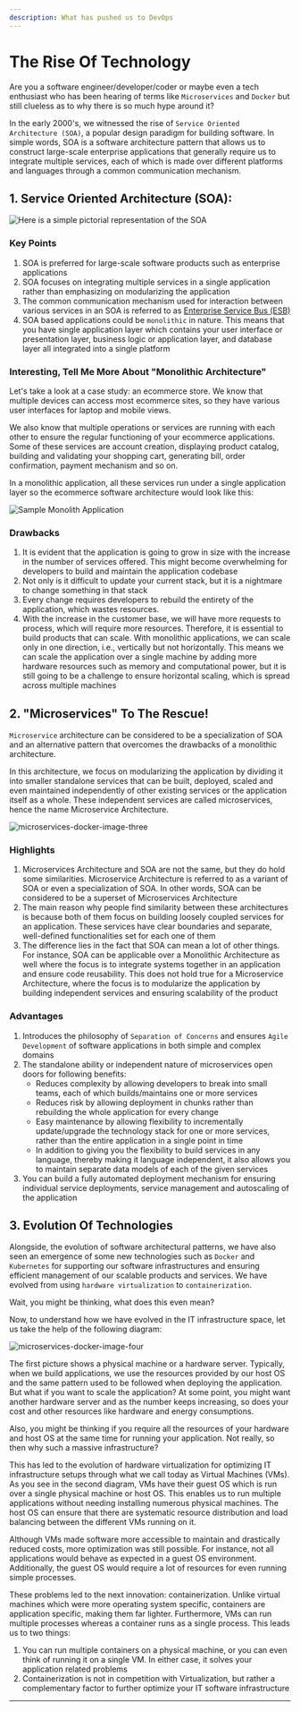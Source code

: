 ```yaml
---
description: What has pushed us to DevOps
---
```


# The Rise Of Technology

Are you a software engineer/developer/coder or maybe even a tech enthusiast who has been hearing of terms like `Microservices` and `Docker` but still clueless as to why there is so much hype around it?

In the early 2000's, we witnessed the rise of `Service Oriented Architecture (SOA)`, a popular design paradigm for building software. In simple words, SOA is a software architecture pattern that allows us to construct large-scale enterprise applications that generally require us to integrate multiple services, each of which is made over different platforms and languages through a common communication mechanism.

## 1. Service Oriented Architecture (SOA):

![Here is a simple pictorial representation of the SOA](https://images.ctfassets.net/h6vh38q7qvzk/2VOExO2cuIoCaMIkuw0WW0/a8ffeeeeb49605c6e92ff75d65e226e1/microservices-docker-image-one.png)

### **Key Points**

1. SOA is preferred for large-scale software products such as enterprise applications
2. SOA focuses on integrating multiple services in a single application rather than emphasizing on modularizing the application
3. The common communication mechanism used for interaction between various services in an SOA is referred to as [Enterprise Service Bus (ESB)](https://en.wikipedia.org/wiki/Enterprise_service_bus)
4. SOA based applications could be `monolithic` in nature. This means that you have single application layer which contains your user interface or presentation layer, business logic or application layer, and database layer all integrated into a single platform

### **Interesting, Tell Me More About "Monolithic Architecture"**

Let's take a look at a case study: an ecommerce store. We know that multiple devices can access most ecommerce sites, so they have various user interfaces for laptop and mobile views.

We also know that multiple operations or services are running with each other to ensure the regular functioning of your ecommerce applications. Some of these services are account creation, displaying product catalog, building and validating your shopping cart, generating bill, order confirmation, payment mechanism and so on.

In a monolithic application, all these services run under a single application layer so the ecommerce software architecture would look like this:

![Sample Monolith Application](https://images.ctfassets.net/h6vh38q7qvzk/2VOpZfj920EqUyGOCAwk0K/72fa8c6b075e069a18867d98eca92912/microservices-docker-image-two.png)

### **Drawbacks**

1. It is evident that the application is going to grow in size with the increase in the number of services offered. This might become overwhelming for developers to build and maintain the application codebase
2. Not only is it difficult to update your current stack, but it is a nightmare to change something in that stack
3. Every change requires developers to rebuild the entirety of the application, which wastes resources.
4. With the increase in the customer base, we will have more requests to process, which will require more resources. Therefore, it is essential to build products that can scale. With monolithic applications, we can scale only in one direction, i.e., vertically but not horizontally. This means we can scale the application over a single machine by adding more hardware resources such as memory and computational power, but it is still going to be a challenge to ensure horizontal scaling, which is spread across multiple machines

## 2. "**Microservices" To The Rescue!**

`Microservice` architecture can be considered to be a specialization of SOA and an alternative pattern that overcomes the drawbacks of a monolithic architecture.

In this architecture, we focus on modularizing the application by dividing it into smaller standalone services that can be built, deployed, scaled and even maintained independently of other existing services or the application itself as a whole. These independent services are called microservices, hence the name Microservice Architecture.

![microservices-docker-image-three](https://images.ctfassets.net/h6vh38q7qvzk/1pygFCKRUok4S8WkgoKkAG/9bf084621a013ea0d17677ad2f34748e/microservices-docker-image-three.png)

### **Highlights**

1. Microservices Architecture and SOA are not the same, but they do hold some similarities. Microservice Architecture is referred to as a variant of SOA or even a specialization of SOA. In other words, SOA can be considered to be a superset of Microservices Architecture
2. The main reason why people find similarity between these architectures is because both of them focus on building loosely coupled services for an application. These services have clear boundaries and separate, well-defined functionalities set for each one of them
3. The difference lies in the fact that SOA can mean a lot of other things. For instance, SOA can be applicable over a Monolithic Architecture as well where the focus is to integrate systems together in an application and ensure code reusability. This does not hold true for a Microservice Architecture, where the focus is to modularize the application by building independent services and ensuring scalability of the product

### **Advantages**

1. Introduces the philosophy of `Separation of Concerns` and ensures `Agile Development` of software applications in both simple and complex domains
2. The standalone ability or independent nature of microservices open doors for following benefits:
   * Reduces complexity by allowing developers to break into small teams, each of which builds/maintains one or more services
   * Reduces risk by allowing deployment in chunks rather than rebuilding the whole application for every change
   * Easy maintenance by allowing flexibility to incrementally update/upgrade the technology stack for one or more services, rather than the entire application in a single point in time
   * In addition to giving you the flexibility to build services in any language, thereby making it language independent, it also allows you to maintain separate data models of each of the given services
3. You can build a fully automated deployment mechanism for ensuring individual service deployments, service management and autoscaling of the application

## **3. Evolution Of Technologies**

Alongside, the evolution of software architectural patterns, we have also seen an emergence of some new technologies such as `Docker` and `Kubernetes` for supporting our software infrastructures and ensuring efficient management of our scalable products and services. We have evolved from using `hardware virtualization` to `containerization`.

Wait, you might be thinking, what does this even mean?

Now, to understand how we have evolved in the IT infrastructure space, let us take the help of the following diagram:

![microservices-docker-image-four](https://images.ctfassets.net/h6vh38q7qvzk/2OwpgC3h6gAcqgUwiU688K/a128ef1f712cf25d8fc33031e443f87e/microservices-docker-image-four.png)

The first picture shows a physical machine or a hardware server. Typically, when we build applications, we use the resources provided by our host OS and the same pattern used to be followed when deploying the application. But what if you want to scale the application? At some point, you might want another hardware server and as the number keeps increasing, so does your cost and other resources like hardware and energy consumptions.

Also, you might be thinking if you require all the resources of your hardware and host OS at the same time for running your application. Not really, so then why such a massive infrastructure?

This has led to the evolution of hardware virtualization for optimizing IT infrastructure setups through what we call today as Virtual Machines (VMs). As you see in the second diagram, VMs have their guest OS which is run over a single physical machine or host OS. This enables us to run multiple applications without needing installing numerous physical machines. The host OS can ensure that there are systematic resource distribution and load balancing between the different VMs running on it.

Although VMs made software more accessible to maintain and drastically reduced costs, more optimization was still possible. For instance, not all applications would behave as expected in a guest OS environment. Additionally, the guest OS would require a lot of resources for even running simple processes.

These problems led to the next innovation: containerization. Unlike virtual machines which were more operating system specific, containers are application specific, making them far lighter. Furthermore, VMs can run multiple processes whereas a container runs as a single process. This leads us to two things:

1. You can run multiple containers on a physical machine, or you can even think of running it on a single VM. In either case, it solves your application related problems
2. Containerization is not in competition with Virtualization, but rather a complementary factor to further optimize your IT software infrastructure

****
